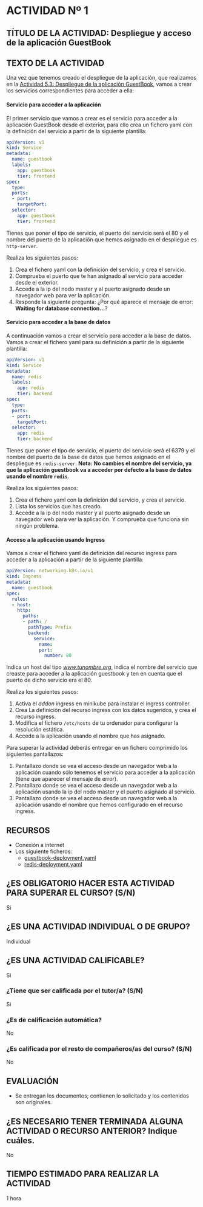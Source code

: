 # ACTIVIDAD Nº 1

## TÍTULO DE LA ACTIVIDAD: Despliegue y acceso de la aplicación GuestBook

## TEXTO DE LA ACTIVIDAD

Una vez que tenemos creado el despliegue de la aplicación, que realizamos en la [Actividad 5.3: Despliegue de la aplicación GuestBook](../modulo5/actividad3.md), vamos a crear los servicios correspondientes para acceder a ella:

#### Servicio para acceder a la aplicación

El primer servicio que vamos a crear es el servicio para acceder a la aplicación GuestBook desde el exterior, para ello crea un fichero yaml con la definición del servicio a partir de la siguiente plantilla:

```yaml
apiVersion: v1
kind: Service
metadata:
  name: guestbook
  labels:
    app: guestbook
    tier: frontend
spec:
  type: 
  ports:
  - port: 
    targetPort: 
  selector:
    app: guestbook
    tier: frontend
```

Tienes que poner el tipo de servicio, el puerto del servicio será el 80 y el nombre del puerto de la aplicación que hemos asignado en el despliegue es `http-server`.

Realiza los siguientes pasos:

1. Crea el fichero yaml con la definición del servicio, y crea el servicio.
2. Comprueba el puerto que te han asignado al servicio para acceder desde el exterior.
3. Accede a la ip del nodo master y al puerto asignado desde un navegador web para ver la aplicación.
4. Responde la siguiente pregunta: ¿Por qué aparece el mensaje de error: **Waiting for database connection...**?

#### Servicio para acceder a la base de datos

A continuación vamos a crear el servicio para acceder a la base de datos. Vamos a crear el fichero yaml para su definición a partir de la siguiente plantilla:

```yaml
apiVersion: v1
kind: Service
metadata:
  name: redis
  labels:
    app: redis
    tier: backend
spec:
  type: 
  ports:
  - port: 
    targetPort: 
  selector:
    app: redis
    tier: backend
```
Tienes que poner el tipo de servicio, el puerto del servicio será el 6379 y el nombre del puerto de la base de datos que hemos asignado en el despliegue es `redis-server`. **Nota: No cambies el nombre del servicio, ya que la aplicación guestbook va a acceder por defecto a la base de datos usando el nombre `redis`**.

Realiza los siguientes pasos:

1. Crea el fichero yaml con la definición del servicio, y crea el servicio.
2. Lista los servicios que has creado.
3. Accede a la ip del nodo master y al puerto asignado desde un navegador web para ver la aplicación. Y comprueba que funciona sin ningún problema.

#### Acceso a la aplicación usando Ingress

Vamos a crear el fichero yaml de definición del recurso ingress para acceder a la aplicación a partir de la siguiente plantilla:

```yaml
apiVersion: networking.k8s.io/v1
kind: Ingress
metadata:
  name: guestbook
spec:
  rules:
  - host: 
    http:
      paths:
      - path: /
        pathType: Prefix
        backend:
          service:
            name: 
            port:
              number: 80
```
Indica un host del tipo *www.tunombre.org*, indica el nombre del servicio que creaste para acceder a la aplicación guestbook y ten en cuenta que el puerto de dicho servicio era el 80.

Realiza los siguientes pasos:

1. Activa el *addon* ingress en minikube para instalar el ingress controller.
2. Crea La definición del recurso ingress con los datos sugeridos, y crea el recurso ingress.
3. Modifica el fichero `/etc/hosts` de tu ordenador para configurar la resolución estática.
3. Accede a la aplicación usando el nombre que has asignado.

Para superar la actividad deberás entregar en un fichero comprimido los siguientes pantallazos:

1. Pantallazo donde se vea el acceso desde un navegador web a la aplicación cuando sólo tenemos el servicio para acceder a la aplicación (tiene que aparecer el mensaje de error).
2. Pantallazo donde se vea el acceso desde un navegador web a la aplicación usando la ip del nodo master y el puerto asignado al servicio.
5. Pantallazo donde se vea el acceso desde un navegador web a la aplicación usando el nombre que hemos configurado en el recurso ingress.

## RECURSOS

* Conexión a internet
* Los siguiente ficheros: 
  * [guestbook-deployment.yaml](files/guestbook/guestbook-deployment.yaml)
  * [redis-deployment.yaml](files/guestbook/redis-deployment.yaml)

## ¿ES OBLIGATORIO HACER ESTA ACTIVIDAD PARA SUPERAR EL CURSO? (S/N)

Si

## ¿ES UNA ACTIVIDAD INDIVIDUAL O DE GRUPO?

Individual

## ¿ES UNA ACTIVIDAD CALIFICABLE?

Si

### ¿Tiene que ser calificada por el tutor/a? (S/N) 

Si

### ¿Es de calificación automática?

No

### ¿Es calificada por el resto de compañeros/as del curso? (S/N)

No

## EVALUACIÓN

* Se entregan los documentos; contienen lo solicitado y los contenidos son originales.

## ¿ES NECESARIO TENER TERMINADA ALGUNA ACTIVIDAD O RECURSO ANTERIOR? Indique cuáles.

No

## TIEMPO ESTIMADO PARA REALIZAR LA ACTIVIDAD

1 hora
